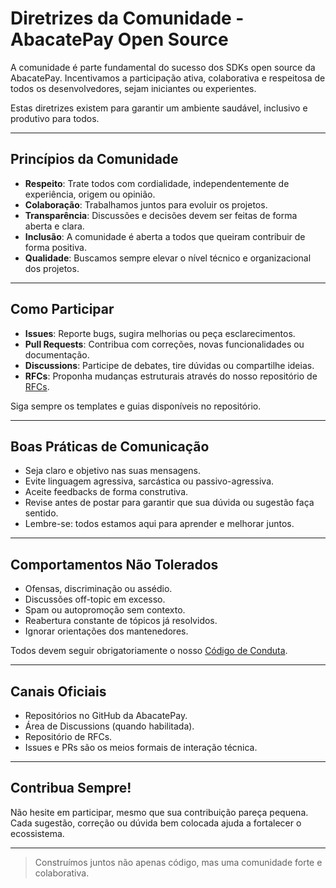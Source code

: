 
# Diretrizes da Comunidade - AbacatePay Open Source

A comunidade é parte fundamental do sucesso dos SDKs open source da AbacatePay. Incentivamos a participação ativa, colaborativa e respeitosa de todos os desenvolvedores, sejam iniciantes ou experientes.

Estas diretrizes existem para garantir um ambiente saudável, inclusivo e produtivo para todos.

---

## Princípios da Comunidade

- **Respeito**: Trate todos com cordialidade, independentemente de experiência, origem ou opinião.
- **Colaboração**: Trabalhamos juntos para evoluir os projetos.
- **Transparência**: Discussões e decisões devem ser feitas de forma aberta e clara.
- **Inclusão**: A comunidade é aberta a todos que queiram contribuir de forma positiva.
- **Qualidade**: Buscamos sempre elevar o nível técnico e organizacional dos projetos.

---

## Como Participar

- **Issues**: Reporte bugs, sugira melhorias ou peça esclarecimentos.
- **Pull Requests**: Contribua com correções, novas funcionalidades ou documentação.
- **Discussions**: Participe de debates, tire dúvidas ou compartilhe ideias.
- **RFCs**: Proponha mudanças estruturais através do nosso repositório de [RFCs](https://rafaelcostappz.github.io/abacatepay-rfcs/).

Siga sempre os templates e guias disponíveis no repositório.

---

## Boas Práticas de Comunicação

- Seja claro e objetivo nas suas mensagens.
- Evite linguagem agressiva, sarcástica ou passivo-agressiva.
- Aceite feedbacks de forma construtiva.
- Revise antes de postar para garantir que sua dúvida ou sugestão faça sentido.
- Lembre-se: todos estamos aqui para aprender e melhorar juntos.

---

## Comportamentos Não Tolerados

- Ofensas, discriminação ou assédio.
- Discussões off-topic em excesso.
- Spam ou autopromoção sem contexto.
- Reabertura constante de tópicos já resolvidos.
- Ignorar orientações dos mantenedores.

Todos devem seguir obrigatoriamente o nosso [Código de Conduta](/contributors/CODE_OF_CONDUCT.md).

---

## Canais Oficiais

- Repositórios no GitHub da AbacatePay.
- Área de Discussions (quando habilitada).
- Repositório de RFCs.
- Issues e PRs são os meios formais de interação técnica.

---

## Contribua Sempre!

Não hesite em participar, mesmo que sua contribuição pareça pequena.  
Cada sugestão, correção ou dúvida bem colocada ajuda a fortalecer o ecossistema.

---

> Construímos juntos não apenas código, mas uma comunidade forte e colaborativa.